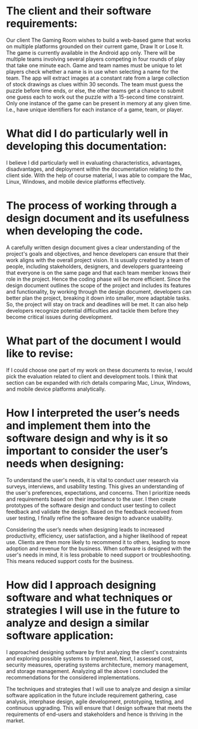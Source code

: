 # The client and their software requirements:

Our client The Gaming Room wishes to build a web-based game that works on multiple platforms grounded on their current game, Draw It or Lose It. The game is currently available in the Android app only. There will be multiple teams involving several players competing in four rounds of play that take one minute each. Game and team names must be unique to let players check whether a name is in use when selecting a name for the team. The app will extract images at a constant rate from a large collection of stock drawings as clues within 30 seconds. The team must guess the puzzle before time ends, or else, the other teams get a chance to submit one guess each to work out the puzzle with a 15-second time constraint. Only one instance of the game can be present in memory at any given time. I.e., have unique identifiers for each instance of a game, team, or player.

# What did I do particularly well in developing this documentation:

I believe I did particularly well in evaluating characteristics,  advantages, disadvantages, and deployment within the documentation relating to the client side. With the help of course material, I was able to compare the Mac, Linux, Windows, and mobile device platforms effectively. 

# The process of working through a design document and its usefulness when developing the code.

A carefully written design document gives a clear understanding of the project's goals and objectives, and hence developers can ensure that their work aligns with the overall project vision. It is usually created by a team of people, including stakeholders, designers, and developers guaranteeing that everyone is on the same page and that each team member knows their role in the project. Hence the coding phase will be more efficient. Since the design document outlines the scope of the project and includes its features and functionality, by working through the design document, developers can better plan the project, breaking it down into smaller, more adaptable tasks. So, the project will stay on track and deadlines will be met. It can also help developers recognize potential difficulties and tackle them before they become critical issues during development.

# What part of the document I would like to revise:

If I could choose one part of my work on these documents to revise, I would pick the evaluation related to client and development tools. I think that section can be expanded with rich details comparing Mac, Linux, Windows, and mobile device platforms analytically.

# How I interpreted the user’s needs and implement them into the software design and why is it so important to consider the user’s needs when designing:

To understand the user's needs, it is vital to conduct user research via surveys, interviews, and usability testing. This gives an understanding of the user's preferences, expectations, and concerns. Then I prioritize needs and requirements based on their importance to the user. I then create prototypes of the software design and conduct user testing to collect feedback and validate the design. Based on the feedback received from user testing, I finally refine the software design to advance usability.

Considering the user’s needs when designing leads to increased productivity, efficiency, user satisfaction, and a higher likelihood of repeat use. Clients are then more likely to recommend it to others, leading to more adoption and revenue for the business. When software is designed with the user's needs in mind, it is less probable to need support or troubleshooting. This means reduced support costs for the business.

# How did I approach designing software and what techniques or strategies I will use in the future to analyze and design a similar software application:

I approached designing software by first analyzing the client's constraints and exploring possible systems to implement. Next, I assessed cost, security measures, operating systems architecture, memory management, and storage management. Analyzing all the above I concluded the recommendations for the considered implementations. 

The techniques and strategies that I will use to analyze and design a similar software application in the future include requirement gathering, case analysis, interphase design, agile development, prototyping, testing, and continuous upgrading. This will ensure that I design software that meets the requirements of end-users and stakeholders and hence is thriving in the market.
